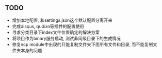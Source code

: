## TODO
* 增加本地配置, 和settings.json这个默认配置分离开来
* 完成disqus, qudian等插件的配置使用
* 寻求分类目录下index文件位置确定的解决方案
* 将项目作为binary服务启动, 测试非同级目录下的生成情况
* 修复ncp module中出现的只能复制文件夹下面所有文件和目录, 而不能复制文件夹本身的问题
